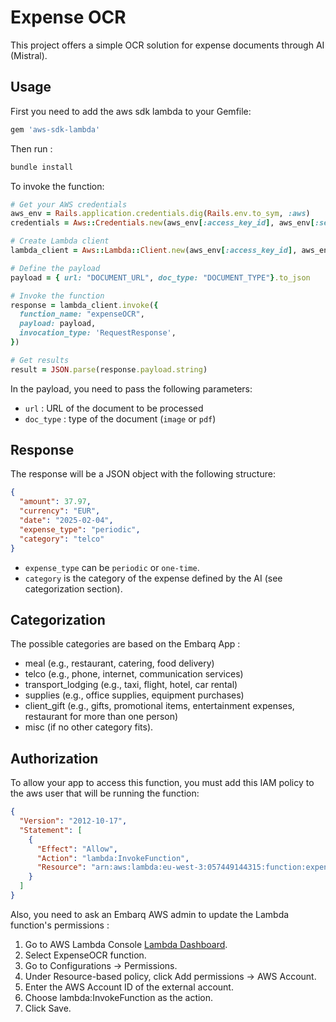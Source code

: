 # Expense OCR

This project offers a simple OCR solution for expense documents through AI (Mistral).

## Usage

First you need to add the aws sdk lambda to your Gemfile:

```ruby
gem 'aws-sdk-lambda'
```

Then run :

```sh
bundle install
```

To invoke the function:

```ruby
# Get your AWS credentials
aws_env = Rails.application.credentials.dig(Rails.env.to_sym, :aws)
credentials = Aws::Credentials.new(aws_env[:access_key_id], aws_env[:secret_access_key])

# Create Lambda client
lambda_client = Aws::Lambda::Client.new(aws_env[:access_key_id], aws_env[:secret_access_key])

# Define the payload
payload = { url: "DOCUMENT_URL", doc_type: "DOCUMENT_TYPE"}.to_json

# Invoke the function
response = lambda_client.invoke({
  function_name: "expenseOCR",
  payload: payload,
  invocation_type: 'RequestResponse',
})

# Get results
result = JSON.parse(response.payload.string)
```

In the payload, you need to pass the following parameters:

- `url` : URL of the document to be processed
- `doc_type` : type of the document (`image` or `pdf`)

## Response

The response will be a JSON object with the following structure:

```json
{
  "amount": 37.97,
  "currency": "EUR",
  "date": "2025-02-04",
  "expense_type": "periodic",
  "category": "telco"
}
```

- `expense_type` can be `periodic` or `one-time`.
- `category` is the category of the expense defined by the AI (see categorization section).

## Categorization

The possible categories are based on the Embarq App :

- meal (e.g., restaurant, catering, food delivery)
- telco (e.g., phone, internet, communication services)
- transport_lodging (e.g., taxi, flight, hotel, car rental)
- supplies (e.g., office supplies, equipment purchases)
- client_gift (e.g., gifts, promotional items, entertainment expenses, restaurant for more than one person)
- misc (if no other category fits).

## Authorization

To allow your app to access this function, you must add this IAM policy to the aws user that will be running the function:

```json
{
  "Version": "2012-10-17",
  "Statement": [
    {
      "Effect": "Allow",
      "Action": "lambda:InvokeFunction",
      "Resource": "arn:aws:lambda:eu-west-3:057449144315:function:expenseOCR"
    }
  ]
}
```

Also, you need to ask an Embarq AWS admin to update the Lambda function's permissions :

1. Go to AWS Lambda Console [Lambda Dashboard](https://console.aws.amazon.com/lambda).
2. Select ExpenseOCR function.
3. Go to Configurations -> Permissions.
4. Under Resource-based policy, click Add permissions → AWS Account.
5. Enter the AWS Account ID of the external account.
6. Choose lambda:InvokeFunction as the action.
7. Click Save.
